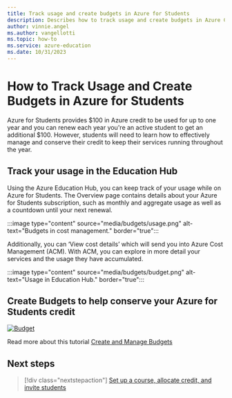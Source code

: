 ```yaml
---
title: Track usage and create budgets in Azure for Students
description: Describes how to track usage and create budgets in Azure Cost Management.
author: vinnie.angel
ms.author: vangellotti
ms.topic: how-to
ms.service: azure-education
ms.date: 10/31/2023
---
```


# How to Track Usage and Create Budgets in Azure for Students

Azure for Students provides $100 in Azure credit to be used for up to one year and you can renew each year you're an active student to get an additional $100. However, students will need to learn how to effectively manage and conserve their credit to keep their services running throughout the year. 

## Track your usage in the Education Hub

Using the Azure Education Hub, you can keep track of your usage while on Azure for Students. The Overview page contains details about your Azure for Students subscription, such as monthly and aggregate usage as well as a countdown until your next renewal.

:::image type="content" source="media/budgets/usage.png" alt-text="Budgets in cost management." border="true":::

Additionally, you can ‘View cost details’ which will send you into Azure Cost Management (ACM).  With ACM, you can explore in more detail your services and the usage they have accumulated.  

:::image type="content" source="media/budgets/budget.png" alt-text="Usage in Education Hub." border="true":::

## Create Budgets to help conserve your Azure for Students credit

[![Budget](https://markdown-videos-api.jorgenkh.no/url?url=https%3A%2F%2Fyoutu.be%2FUrkHiUx19Po)](https://youtu.be/UrkHiUx19Po)

Read more about this tutorial [Create and Manage Budgets](https://learn.microsoft.com/azure/cost-management-billing/costs/tutorial-acm-create-budgets)

## Next steps

> [!div class="nextstepaction"]
> [Set up a course, allocate credit, and invite students](create-assignment-allocate-credit.md)

